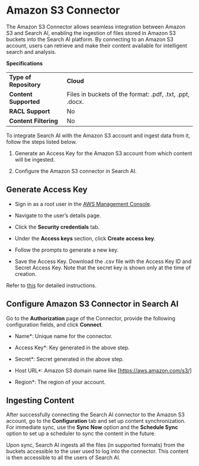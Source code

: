 # Amazon S3 Connector

The Amazon S3 Connector allows seamless integration between Amazon S3 and Search AI, enabling the ingestion of files stored in Amazon S3 buckets into the Search AI platform. By connecting to an Amazon S3 account, users can retrieve and make their content available for intelligent search and analysis.

**Specifications**

<table>
  <tr>
   <td><strong>Type of Repository</strong>
   </td>
   <td><strong>Cloud</strong>
   </td>
  </tr>
  <tr>
   <td><strong>Content Supported</strong>
   </td>
   <td>Files in buckets of the format: .pdf, .txt, .ppt, .docx.
   </td>
  </tr>
  <tr>
   <td><strong>RACL Support</strong>
   </td>
   <td>No
   </td>
  </tr>
  <tr>
   <td><strong>Content Filtering</strong>
   </td>
   <td>No
</table>

To integrate Search AI with the Amazon S3 account and ingest data from it, follow the steps listed below. 

1. Generate an Access Key for the Amazon S3 account from which content will be ingested.

2. Configure the Amazon S3 connector in Search AI.


## Generate Access Key

* Sign in as a root user in the [AWS Management Console](https://console.aws.amazon.com/).

* Navigate to the user’s details page.

* Click the **Security credentials** tab.

* Under the **Access keys** section, click **Create access key**.

* Follow the prompts to generate a new key.

* Save the Access Key. Download the .csv file with the Access Key ID and Secret Access Key. Note that the secret key is shown only at the time of creation.

Refer to [this](https://docs.aws.amazon.com/IAM/latest/UserGuide/id_root-user_manage_add-key.html) for detailed instructions.

## Configure Amazon S3 Connector in Search AI

Go to the **Authorization** page of the Connector, provide the following configuration fields, and click **Connect**.

* Name*: Unique name for the connector.

* Access Key*: Key generated in the above step.

* Secret*: Secret generated in the above step.

* Host URL*: Amazon S3 domain name like [https://aws.amazon.com/s3/]

* Region*: The region of your account.

## Ingesting Content

After successfully connecting the Search AI connector to the Amazon S3 account, go to the **Configuration** tab and set up content synchronization. For immediate sync, use the **Sync Now** option and the **Schedule Sync** option to set up a scheduler to sync the content in the future.

Upon sync, Search AI ingests all the files (in supported formats) from the buckets accessible to the user used to log into the connector. 
This content is then accessible to all the users of Search AI.